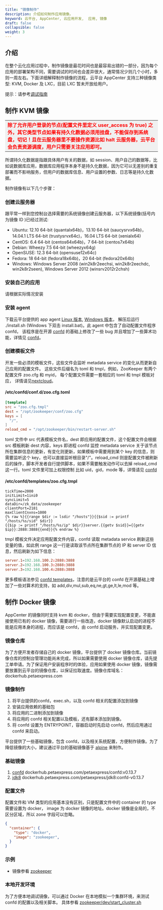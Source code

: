 ```yaml
---
title: "镜像制作"
description: 介绍如何制作应用镜像。
keyword: 云平台, AppCenter, 云应用开发,  应用, 镜像
draft: false
collapsible: false
weight: 3
---
```


## 介绍

在整个云化应用过程中，制作镜像是最花时间也是最容易出错的一部分，因为每个应用的部署架构不同，需要调试的时间也会差异很大，通常情况少则几个小时，多则一周左右。下面详细解释制作镜像的流程，云平台 AppCenter 支持三种镜像类型: KVM, Docker 及 LXC，目前 LXC 暂未开放给用户。

提示：请参考[调试指南](/appcenter/dev-platform/cluster-developer-guide/debug/debug)

## 制作 KVM 镜像

<table><tr style="background-color:rgb(240,240,240);color:red"><td><b>除了允许用户登录的节点(配置文件里定义 user_access 为 true) 之外，其它类型节点如果有持久化数据必须用挂盘，不能保存到系统盘，切记！且在云服务器里不要操作资源比如 halt 云服务器，云平台会负责资源调度，用户只需要关注应用即可。</b></td></tr></table>

所谓持久化数据是指跟具体用户有关的数据，如 session、用户自己的数据等，比如说数据库应用，数据库应用程序本身不是持久化数据，因为它可以无差别的重复部署而不影响服务，但用户的数据库信息、用户设置的参数、日志等是持久化数据。

制作镜像有以下几个步骤：

### 创建云服务器

跟平常一样到您控制台选择需要的系统镜像创建云服务器，以下系统镜像(括号内为镜像 ID )已经过测试:

- Ubuntu: 12.10 64-bit (quantalx64b)，13.10 64-bit (saucysrvx64b)，14.04.1 LTS 64-bit (trustysrvx64c)，16.04 LTS 64-bit (xenialx64)
- CentOS: 6.4 64-bit (centos64x64b)，7 64-bit (centos7x64b)
- Debian: Wheezy 7.5 64-bit (wheezyx64g)
- OpenSUSE: 12.3 64-bit (opensuse12x64c)
- Fedora: 18 64-bit (fedora18x64b)，20 64-bit (fedora20x64b)
- Windows: Windows Server 2008 (win2k8r2eechsi, win2k8r2eechdc, win2k8r2seen), Windows Server 2012 (winsrv2012r2chsh)

### 安装自己的应用
请根据实际情况安装

### 安装 agent

下载云平台提供的 app agent [Linux 版本](/appcenter/dev-platform/cluster-developer-guide/scripts/app-agent-linux-amd64.tar.gz), 
[Windows 版本](/appcenter/dev-platform/cluster-developer-guide/scripts/app-agent-windows-386.zip)，
解压后运行 ./install.sh (Windows 下双击 install.bat)。此 agent 中包含了自动配置文件程序 confd，
该程序是在开源 [confd](https://github.com/kelseyhightower/confd/blob/master/docs/quick-start-guide.md) 
的基础上修改了一些 bug 并且增加了一些算术功能，详情见 [confd](https://github.com/yunify/confd/)。

### 创建模板文件

开发一些必须的模板文件，这些文件会监听 metadata service 的变化从而更新自己应用的配置文件。
这些文件后缀名为 toml 和 tmpl，例如，ZooKeeper 有两个配置文件 zoo.cfg 和 myid，
每个配置文件需要一套相应的 toml 和 tmpl 模板对应，
详情请见[nextcloud](https://github.com/PetaExpressAppcenter/nextcloud/tree/master/nextcloud-nodes/code/conf.d/)。

#### /etc/confd/conf.d/zoo.cfg.toml

  ``` toml
  [template]
  src = "zoo.cfg.tmpl"
  dest = "/opt/zookeeper/conf/zoo.cfg"
  keys = [
    "/",
  ]
  reload_cmd = "/opt/zookeeper/bin/restart-server.sh"
  ```

  toml 文件中 src 代表模板文件名，dest 即应用的配置文件，这个配置文件会根据 src 模板刷新 dest 内容，keys 即进程 confd 监控 metadata service 关于该节点所在集群信息的更新，有变化则更新，如果模板中需要用到某个 key 的信息，则需要监听这个 key，也可以直接监听根目录"/"。reload_cmd 则是配置文件被刷新后的操作，脚本开发者自行提供脚本，如果不需要触发动作可以去掉 reload_cmd 这一行。toml 文件里可加上权限控制 比如 uid，gid，mode 等，详情请见 [confd](https://github.com/yunify/confd/blob/master/docs/quick-start-guide.md)

#### /etc/confd/templates/zoo.cfg.tmpl

  ``` text
  tickTime=2000
  initLimit=1ini0
  syncLimit=5
  dataDir=/zk_data/zookeeper
  clientPort=2181
  maxClientCnxns=1000
  {% raw %}{{range $dir := lsdir "/hosts"}}{{$sid := printf "/hosts/%s/sid" $dir}}
  {{$ip := printf "/hosts/%s/ip" $dir}}server.{{getv $sid}}={{getv $ip}}:2888:3888{{end}}{% endraw %}
  ```

  tmpl 模板文件决定应用配置文件内容，confd 读取 metadata service 刷新这些变量的值，如此例 range 这一行是读取该节点所在集群节点的 IP 和 server ID 信息，然后刷新为如下信息：

  ```toml
  server.1=192.168.100.2:2888:3888
  server.2=192.168.100.3:2888:3888
  server.3=192.168.100.4:2888:3888
  ```

更多模板语法参见 [confd templates](https://github.com/kelseyhightower/confd/blob/master/docs/templates.md)，注意的是云平台的 confd 在开源基础上增加了一些对算术的支持，如 add,div,mul,sub,eq,ne,gt,ge,lt,le,mod 等。

## 制作 Docker 镜像

AppCenter 的镜像同时支持 kvm 和 docker，但由于需要实现配置变更，不能直接使用已有的 docker 镜像，需要进行一些改造，docker 镜像默认启动的进程不能是应用本身的进程，而应该是 confd，由 confd 启动服务，并实现配置变更。

### 镜像仓库

为了方便开发者存储自己的 docker 镜像，平台提供了 docker 镜像仓库。当前镜像仓库的控制台管理功能尚未完成，所以如果需要使用 docker 镜像仓库，请先提工单申请。为了保证用户安装程序时的体验，应用如果使用 docker 镜像，镜像需要放置到云平台的镜像仓库，以保证拉取速度。镜像仓库域名：dockerhub.petaexpress.com

### 镜像制作

1. 将平台提供的confd，exec.sh，以及 confd 相关的配置添加到镜像
2. 安装应用依赖的基础包
3. 将应用的二进制添加到镜像
4. 将应用的 confd 相关配置以及模板，还有脚本添加到镜像。
5. 将 confd 设置为 ENTRYPOINT，容器启动时先启动 confd，然后应用通过 confd 来启动。

平台提供了一些基础镜像，包含 confd，以及相关系统配置，方便制作镜像。为了降低镜像的大小，建议通过平台的基础镜像基于 [alpine](https://alpinelinux.org/) 来制作。

### 基础镜像

1. [confd](https://github.com/yunify/docker-images/tree/master/confd)  dockerhub.petaexpress.com/petaexpress/confd:v0.13.7
2. [jdk8](https://github.com/yunify/docker-images/tree/master/jdk) dockerhub.petaexpress.com/petaexpress/jdk8:confd-v0.13.7

### 配置文件

配置文件和 VM 类型的应用基本没有区别，只是配置文件中的 container 的 type 需要设置为 docker，
image 为 docker 镜像的地址。docker 镜像是全局的，不区分区域，所以 zone 字段可以忽略。

```json
{
  "container": {
    "type": "docker",
    "image": "zookeeper",
  }
}
```

### 示例

- 镜像参看 [zookeeper](https://github.com/yunify/docker-images/tree/master/zookeeper)

### 本地开发环境

为了方便本地调试镜像，可以通过 Docker 在本地模拟一个集群环境，来测试 confd 的配置以及相关脚本。
具体参看 [zookeeper/dev/start_cluster.sh](https://github.com/yunify/docker-images/blob/master/zookeeper/dev/start_cluster.sh)
